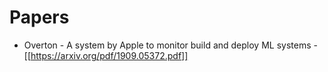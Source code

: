 # Papers
* Overton - A system by Apple to monitor build and deploy ML systems - [[https://arxiv.org/pdf/1909.05372.pdf]]
